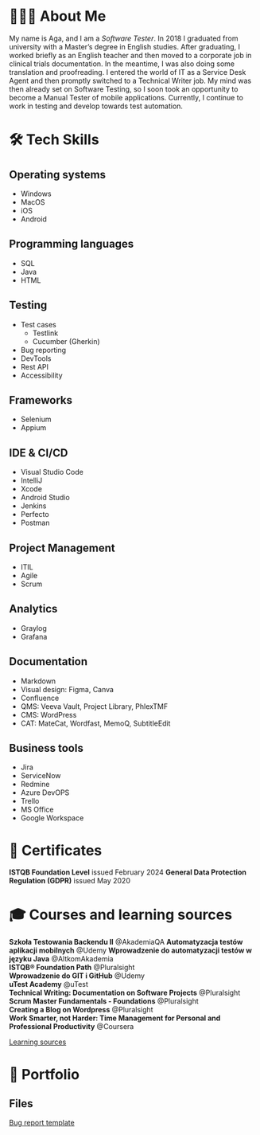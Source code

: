 # 👩🏻‍💻 About Me
My name is Aga, and I am a *Software Tester*. In 2018 I graduated from university with a Master’s degree in English studies. After graduating, I worked briefly as an English teacher and then moved to a corporate job in clinical trials documentation. In the meantime, I was also doing some translation and proofreading. I entered the world of IT as a Service Desk Agent and then promptly switched to a Technical Writer job. My mind was then already set on Software Testing, so I soon took an opportunity to become a Manual Tester of mobile applications. Currently, I continue to work in testing and develop towards test automation.

# 🛠️ Tech Skills
## Operating systems
* Windows
* MacOS
* iOS
* Android
## Programming languages
* SQL
* Java
* HTML
## Testing
* Test cases
	* Testlink
	* Cucumber (Gherkin)
* Bug reporting
* DevTools
* Rest API
* Accessibility
## Frameworks
* Selenium
* Appium
## IDE & CI/CD 
* Visual Studio Code
* IntelliJ
* Xcode
* Android Studio
* Jenkins
* Perfecto
* Postman
## Project Management
* ITIL
* Agile
* Scrum
## Analytics
* Graylog
* Grafana
## Documentation
* Markdown
* Visual design: Figma, Canva
* Confluence
* QMS: Veeva Vault, Project Library, PhlexTMF
* CMS: WordPress
* CAT: MateCat, Wordfast, MemoQ, SubtitleEdit
## Business tools
* Jira
* ServiceNow
* Redmine
* Azure DevOPS
* Trello
* MS Office
* Google Workspace

# 📜 Certificates
**ISTQB Foundation Level** issued February 2024
**General Data Protection Regulation (GDPR)** issued May 2020

# 🎓 Courses and learning sources
**Szkoła Testowania Backendu II** @AkademiaQA
**Automatyzacja testów aplikacji mobilnych** @Udemy
**Wprowadzenie do automatyzacji testów w języku Java** @AltkomAkademia\
**ISTQB® Foundation Path** @Pluralsight\
**Wprowadzenie do GIT i GitHub** @Udemy\
**uTest Academy** @uTest\
**Technical Writing: Documentation on Software Projects** @Pluralsight\
**Scrum Master Fundamentals - Foundations** @Pluralsight\
**Creating a Blog on Wordpress** @Pluralsight\
**Work Smarter, not Harder: Time Management for Personal and Professional Productivity** @Coursera

[Learning sources](learning_sources.md)

# 📂 Portfolio
## Files
[Bug report template](bug_report.md)
